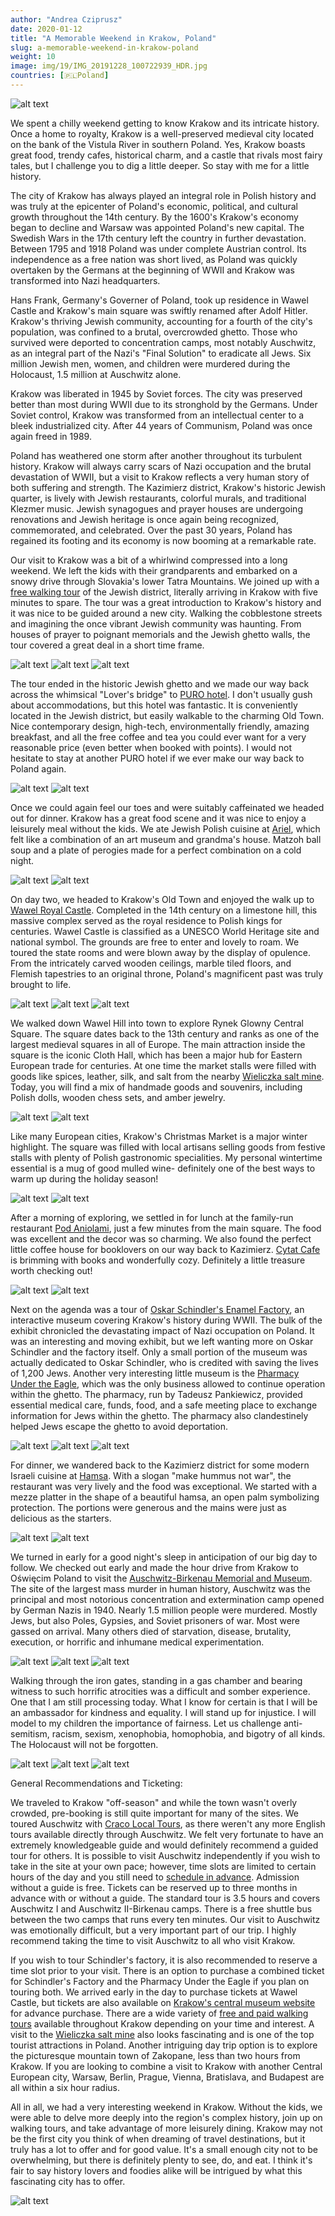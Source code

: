 ```yaml
---
author: "Andrea Cziprusz"
date: 2020-01-12
title: "A Memorable Weekend in Krakow, Poland"
slug: a-memorable-weekend-in-krakow-poland
weight: 10
image: img/19/IMG_20191228_100722939_HDR.jpg
countries: [🇵🇱Poland]
---
```


![alt text](/img/19/IMG_20191228_100722939_HDR.jpg "wawel castle- wide view")

We spent a chilly weekend getting to know Krakow and its intricate history.  Once a home to royalty, Krakow is a well-preserved medieval city located on the bank of the Vistula River in southern Poland.  Yes, Krakow boasts great food, trendy cafes, historical charm, and a castle that rivals most fairy tales, but I challenge you to dig a little deeper.  So stay with me for a little history. 

The city of Krakow has always played an integral role in Polish history and was truly at the epicenter of Poland's economic, political, and cultural growth throughout the 14th century.  By the 1600's Krakow's economy began to decline and Warsaw was appointed Poland's new capital.  The Swedish Wars in the 17th century left the country in further devastation. Between 1795 and 1918 Poland was under complete Austrian control.  Its independence as a free nation was short lived, as Poland was quickly overtaken by the Germans at the beginning of WWII and Krakow was transformed into Nazi headquarters.  

Hans Frank, Germany's Governer of Poland, took up residence in Wawel Castle and Krakow's main square was swiftly renamed after Adolf Hitler. Krakow's thriving Jewish community, accounting for a fourth of the city's population, was confined to a brutal, overcrowded ghetto.  Those who survived were deported to concentration camps, most notably Auschwitz, as an integral part of the Nazi's "Final Solution" to eradicate all Jews.  Six million Jewish men, women, and children were murdered during the Holocaust, 1.5 million at Auschwitz alone.

Krakow was liberated in 1945 by Soviet forces. The city was preserved better than most during WWII due to its stronghold by the Germans.  Under Soviet control, Krakow was transformed from an intellectual center to a bleek industrialized city.  After 44 years of Communism, Poland was once again freed in 1989.  

Poland has weathered one storm after another throughout its turbulent history. Krakow will always carry scars of Nazi occupation and the brutal devastation of WWII, but a visit to Krakow reflects a very human story of both suffering and strength.  The Kazimierz district, Krakow's historic Jewish quarter, is lively with Jewish restaurants, colorful murals, and traditional Klezmer music.  Jewish synagogues and prayer houses are undergoing renovations and Jewish heritage is once again being recognized, commemorated, and celebrated. Over the past 30 years, Poland has regained its footing and its economy is now booming at a remarkable rate.

Our visit to Krakow was a bit of a whirlwind compressed into a long weekend.  We left the kids with their grandparents and embarked on a snowy drive through Slovakia's lower Tatra Mountains.  We  joined up with a [free walking tour](https://freewalkingtour.com/krakow/) of the Jewish district, literally arriving in Krakow with five minutes to spare.  The tour was a great introduction to Krakow's history and it was nice to be guided around a new city.  Walking the cobblestone streets and imagining the once vibrant Jewish community was haunting. From houses of prayer to poignant memorials and the Jewish ghetto walls, the tour covered a great deal in a short time frame. 

![alt text](/img/19/IMG_20191227_144651339.jpg#center "cemetery")
![alt text](/img/19/IMG_20191227_141925620.jpg#center "kazimierz mural")
![alt text](/img/19/IMG_20191227_155338868.jpg#center "ghetto square")

The tour ended in the historic Jewish ghetto and we made our way back across the whimsical "Lover's bridge" to [PURO hotel](https://purohotel.pl/pl/krakow). I don't usually gush about accommodations, but this hotel was fantastic. It is conveniently located in the Jewish district, but easily walkable to the charming Old Town.  Nice contemporary design, high-tech, environmentally friendly, amazing breakfast, and all the free coffee and tea you could ever want for a very reasonable price (even better when booked with points). I would not hesitate to stay at another PURO hotel if we ever make our way back to Poland again.

![alt text](/img/19/IMG_20191227_151939342_HDR.jpg#center "lovers bridge")
![alt text](/img/19/IMG_20191227_152352770.jpg#center "locks on lovers bridge")

Once we could again feel our toes and were suitably caffeinated we headed out for dinner.  Krakow has a great food scene and it was nice to enjoy a leisurely meal without the kids. We ate Jewish Polish cuisine at [Ariel](https://ariel-krakow.pl/en/), which felt like a combination of an art museum and grandma's house.  Matzoh ball soup and a plate of perogies made for a perfect combination on a cold night.

![alt text](/img/19/IMG_20191227_200257885.jpg#center "Ariel paintings")
![alt text](/img/19/IMG_20191227_200307315.jpg#center "Ariel sculptures")

On day two, we headed to Krakow's Old Town and enjoyed the walk up to [Wawel Royal Castle](https://wawel.krakow.pl/en). Completed in the 14th century on a limestone hill, this massive complex served as the royal residence to Polish kings for centuries. Wawel Castle is classified as a UNESCO World Heritage site and national symbol.  The grounds are free to enter and lovely to roam. We toured the state rooms and were blown away by the display of opulence. From the intricately carved wooden ceilings, marble tiled floors, and Flemish tapestries to an original throne, Poland's magnificent past was truly brought to life.

![alt text](/img/19/IMG_20191228_102531623_HDR.jpg#center "wawel")
![alt text](/img/19/IMG_20191228_111025537_HDR.jpg#center "wawel wall")
![alt text](/img/19/IMG_20191228_110125506.jpg#center "state rooms")

We walked down Wawel Hill into town to explore Rynek Glowny Central Square.  The square dates back to the 13th century and ranks as one of the largest medieval squares in all of Europe. The main attraction inside the square is the iconic Cloth Hall, which has been a major hub for Eastern European trade for centuries.  At one time the market stalls were filled with goods like spices, leather, silk, and salt from the nearby [Wieliczka salt mine](https://www.wieliczka-saltmine.com/). Today, you will find a mix of handmade goods and souvenirs, including Polish dolls, wooden chess sets, and amber jewelry.  

![alt text](/img/19/IMG_20191228_112059040_HDR.jpg#center "horse drawn carriage")
![alt text](/img/19/IMG_20191228_114132040.jpg#center "cloth hall")

Like many European cities, Krakow's Christmas Market is a major winter highlight. The square was filled with local artisans selling goods from festive stalls with plenty of Polish gastronomic specialities.  My personal wintertime essential is a mug of good mulled wine- definitely one of the best ways to warm up during the holiday season!

![alt text](/img/19/IMG_20191228_113714251_HDR.jpg#center "perogies")
![alt text](/img/19/IMG_20191228_131950528_HDR.jpg#center "christmas market")

After a morning of exploring, we settled in for lunch at the family-run restaurant [Pod Aniolami](http://www.podaniolami.pl/en/homepage/), just a few minutes from the main square. The food was excellent and the decor was so charming.  We also found the perfect little coffee house for booklovers on our way back to Kazimierz. [Cytat Cafe](https://www.tripadvisor.com/Restaurant_Review-g274772-d7282113-Reviews-Cytat_Cafe-Krakow_Lesser_Poland_Province_Southern_Poland.html) is brimming with books and wonderfully cozy. Definitely a little treasure worth checking out! 

![alt text](/img/19/IMG_20191228_120658435.jpg#center "Pod Aniolami")
![alt text](/img/19/IMG_20191228_200838100.jpg#center "cytat cafe")

Next on the agenda was a tour of [Oskar Schindler's Enamel Factory](https://www.muzeumkrakowa.pl/branches/oskar-schindlers-factory), an interactive museum covering Krakow's history during WWII.  The bulk of the exhibit chronicled the devastating impact of Nazi occupation on Poland.  It was an interesting and moving exhibit, but we left wanting more on Oskar Schindler and the factory itself.  Only a small portion of the museum was actually dedicated to Oskar Schindler, who is credited with saving the lives of 1,200 Jews. Another very interesting little museum is the [Pharmacy Under the Eagle](https://www.muzeumkrakowa.pl/branches/eagle-pharmacy), which was the only business allowed to continue operation within the ghetto. The pharmacy, run by Tadeusz Pankiewicz, provided essential medical care, funds, food, and a safe meeting place to exchange information for Jews within the ghetto.  The pharmacy also clandestinely helped Jews escape the ghetto to avoid deportation. 

![alt text](/img/19/IMG_20191228_144017679.jpg#center "ghetto walls- Schindlers factory") 
![alt text](/img/19/IMG_20191228_151835623.jpg#center "concentration camp- Schindlers factory")
![alt text](/img/19/IMG_20191228_153000697.jpg#center "scrolls- Schindlers factory")

For dinner, we wandered back to the Kazimierz district for some modern Israeli cuisine at [Hamsa](http://hamsa.pl/en/). With a slogan "make hummus not war", the restaurant was very lively and the food was exceptional. We started with a mezze platter in the shape of a beautiful hamsa, an open palm symbolizing protection.  The portions were generous and the mains were just as delicious as the starters.

![alt text](/img/19/IMG_20191227_142740030_HDR.jpg#center "hamsa")
![alt text](/img/19/IMG_20191228_191435410.jpg#center "mezze platter")

We turned in early for a good night's sleep in anticipation of our big day to follow. We checked out early and made the hour drive from Krakow to Oświęcim Poland to visit the [Auschwitz-Birkenau Memorial and Museum](http://auschwitz.org/en/).  The site of the largest mass murder in human history, Auschwitz was the principal and most notorious concentration and extermination camp opened by German Nazis in 1940.  Nearly 1.5 million people were murdered. Mostly Jews, but also Poles, Gypsies, and Soviet prisoners of war. Most were gassed on arrival. Many others died of starvation, disease, brutality, execution, or horrific and inhumane medical experimentation. 
  
![alt text](/img/19/IMG_20191229_095234976_HDR.jpg#center "gates")
![alt text](/img/19/IMG_20191229_112037413_HDR.jpg#center "halt")
![alt text](/img/19/IMG_20191229_111215900_HDR.jpg#center "execution square")

Walking through the iron gates, standing in a gas chamber and bearing witness to such horrific atrocities was a difficult and somber experience.  One that I am still processing today. What I know for certain is that I will be an ambassador for kindness and equality. I will stand up for injustice. I will model to my children the importance of fairness. Let us challenge anti-semitism, racism, sexism, xenophobia, homophobia, and bigotry of all kinds. The Holocaust will not be forgotten.

![alt text](/img/19/IMG_20191229_123042616_HDR.jpg#center "tracks")
![alt text](/img/19/IMG_20191229_121536091.jpg#center "train car")
![alt text](/img/19/IMG_20191229_123243960_HDR.jpg#center "memorial")


General Recommendations and Ticketing:

We traveled to Krakow "off-season" and while the town wasn't overly crowded, pre-booking is still quite important for many of the sites.  We toured Auschwitz with [Craco Local Tours](http://www.cracowlocaltours.pl/), as there weren't any more English tours available directly through Auschwitz.  We felt very fortunate to have an extremely knowledgeable guide and would definitely recommend a guided tour for others.  It is possible to visit Auschwitz independently if you wish to take in the site at your own pace; however, time slots are limited to certain hours of the day and you still need to [schedule in advance](http://auschwitz.org/en/visiting/).  Admission without a guide is free.  Tickets can be reserved up to three months in advance with or without a guide.  The standard tour is 3.5 hours and covers Auschwitz I and Auschwitz II-Birkenau camps. There is a free shuttle bus between the two camps that runs every ten minutes. Our visit to Auschwitz was emotionally difficult, but a very important part of our trip. I highly recommend taking the time to visit Auschwitz to all who visit Krakow. 

If you wish to tour Schindler's factory, it is also recommended to reserve a time slot prior to your visit.  There is an option to purchase a combined ticket for Schindler's Factory and the Pharmacy Under the Eagle if you plan on touring both.  We arrived early in the day to purchase tickets at Wawel Castle, but tickets are also available on [Krakow's central museum website](https://www.muzeumkrakowa.pl/tickets-booking) for advance purchase. There are a wide variety of [free and paid walking tours](https://freewalkingtour.com/krakow/) available throughout Krakow depending on your time and interest.  A visit to the [Wieliczka salt mine](https://www.wieliczka-saltmine.com/) also looks fascinating and is one of the top tourist attractions in Poland. Another intriguing day trip option is to explore the picturesque mountain town of Zakopane, less than two hours from Krakow.  If you are looking to combine a visit to Krakow with another Central European city, Warsaw, Berlin, Prague, Vienna, Bratislava, and Budapest are all within a six hour radius. 

All in all, we had a very interesting weekend in Krakow. Without the kids, we were able to delve more deeply into the region's complex history, join up on walking tours, and take advantage of more leisurely dining.  Krakow may not be the first city you think of when dreaming of travel destinations, but it truly has a lot to offer and for good value. It's a small enough city not to be overwhelming, but there is definitely plenty to see, do, and eat.  I think it's fair to say history lovers and foodies alike will be intrigued by what this fascinating city has to offer.  

![alt text](/img/19/IMG_20191228_110425321.jpg#center "wawel castle doorway")
